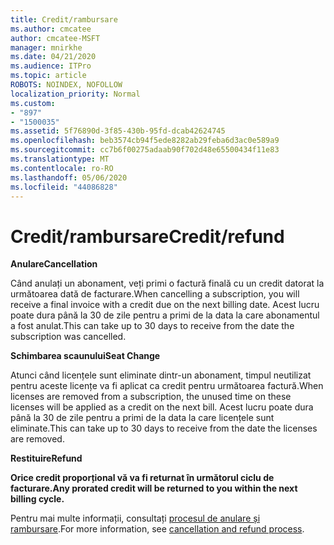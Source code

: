 ```yaml
---
title: Credit/rambursare
ms.author: cmcatee
author: cmcatee-MSFT
manager: mnirkhe
ms.date: 04/21/2020
ms.audience: ITPro
ms.topic: article
ROBOTS: NOINDEX, NOFOLLOW
localization_priority: Normal
ms.custom:
- "897"
- "1500035"
ms.assetid: 5f76890d-3f85-430b-95fd-dcab42624745
ms.openlocfilehash: beb3574cb94f5ede8282ab29feba6d3ac0e589a9
ms.sourcegitcommit: cc7b6f00275adaab90f702d48e65500434f11e83
ms.translationtype: MT
ms.contentlocale: ro-RO
ms.lasthandoff: 05/06/2020
ms.locfileid: "44086828"
---
```

# <a name="creditrefund"></a><span data-ttu-id="e6999-102">Credit/rambursare</span><span class="sxs-lookup"><span data-stu-id="e6999-102">Credit/refund</span></span>

<span data-ttu-id="e6999-103">**Anulare**</span><span class="sxs-lookup"><span data-stu-id="e6999-103">**Cancellation**</span></span>
  
<span data-ttu-id="e6999-104">Când anulați un abonament, veți primi o factură finală cu un credit datorat la următoarea dată de facturare.</span><span class="sxs-lookup"><span data-stu-id="e6999-104">When cancelling a subscription, you will receive a final invoice with a credit due on the next billing date.</span></span> <span data-ttu-id="e6999-105">Acest lucru poate dura până la 30 de zile pentru a primi de la data la care abonamentul a fost anulat.</span><span class="sxs-lookup"><span data-stu-id="e6999-105">This can take up to 30 days to receive from the date the subscription was cancelled.</span></span>
  
<span data-ttu-id="e6999-106">**Schimbarea scaunului**</span><span class="sxs-lookup"><span data-stu-id="e6999-106">**Seat Change**</span></span>
  
<span data-ttu-id="e6999-107">Atunci când licențele sunt eliminate dintr-un abonament, timpul neutilizat pentru aceste licențe va fi aplicat ca credit pentru următoarea factură.</span><span class="sxs-lookup"><span data-stu-id="e6999-107">When licenses are removed from a subscription, the unused time on these licenses will be applied as a credit on the next bill.</span></span> <span data-ttu-id="e6999-108">Acest lucru poate dura până la 30 de zile pentru a primi de la data la care licențele sunt eliminate.</span><span class="sxs-lookup"><span data-stu-id="e6999-108">This can take up to 30 days to receive from the date the licenses are removed.</span></span>

<span data-ttu-id="e6999-109">**Restituire**</span><span class="sxs-lookup"><span data-stu-id="e6999-109">**Refund**</span></span>

<span data-ttu-id="e6999-110">**Orice credit proporțional vă va fi returnat în următorul ciclu de facturare.**</span><span class="sxs-lookup"><span data-stu-id="e6999-110">**Any prorated credit will be returned to you within the next billing cycle.**</span></span>

<span data-ttu-id="e6999-111">Pentru mai multe informații, consultați [procesul de anulare și rambursare](https://docs.microsoft.com/microsoft-365/commerce/subscriptions/cancel-your-subscription?view=o365-worldwide).</span><span class="sxs-lookup"><span data-stu-id="e6999-111">For more information, see [cancellation and refund process](https://docs.microsoft.com/microsoft-365/commerce/subscriptions/cancel-your-subscription?view=o365-worldwide).</span></span> 
